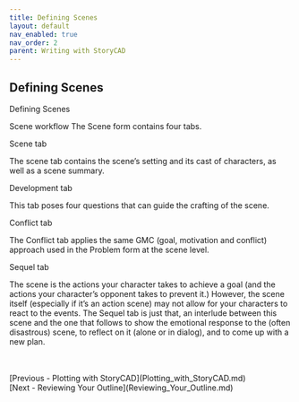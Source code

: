 ```yaml
---
title: Defining Scenes
layout: default
nav_enabled: true
nav_order: 2
parent: Writing with StoryCAD
---
```

## Defining Scenes ##
Defining Scenes

Scene workflow
The Scene form contains four tabs.

Scene tab

The scene tab contains the scene’s setting and its cast of characters, as well as a scene summary.

Development tab

This tab poses four questions that can guide the crafting of the scene.

Conflict tab

The Conflict tab applies the same GMC (goal, motivation and conflict) approach used in the Problem form at the scene level.

Sequel tab

The scene is the actions your character takes to achieve a goal (and the actions your character’s opponent takes to prevent it.) However, the scene itself  (especially if it’s an action scene) may not allow for your characters to react to the events. The Sequel tab is just that, an interlude between this scene and the one that follows to show the emotional response to the (often disastrous) scene, to reflect on it (alone or in dialog), and to come up with a new plan.



 <br/>
 <br/>
[Previous - Plotting with StoryCAD](Plotting_with_StoryCAD.md) <br/>
[Next - Reviewing Your Outline](Reviewing_Your_Outline.md) <br/>
